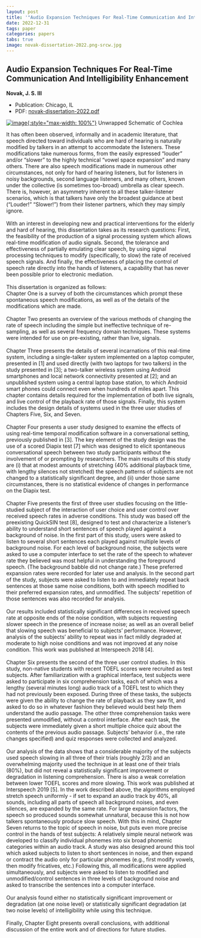 ```yaml
---
layout: post
title: '"Audio Expansion Techniques For Real-Time Communication And Intelligibility Enhancement"'
date: 2022-12-31
tags: paper
categories: papers
tabs: true
image: novak-dissertation-2022.png-srcw.jpg
---
```


## Audio Expansion Techniques For Real-Time Communication And Intelligibility Enhancement
**Novak, J. S. III**
- Publication: Chicago, IL
- PDF: [novak-dissertation-2022.pdf](/documents/novak-dissertation-2022.pdf)


[![image](https://www.evl.uic.edu/output/originals/novak-dissertation-2022.png-srcw.jpg){:style="max-width: 100%"}](https://www.evl.uic.edu/output/originals/novak-dissertation-2022.png-srcw.jpg)
Unwrapped Schematic of Cochlea

It has often been observed, informally and in academic literature, that speech directed toward individuals who are hard of hearing is naturally modified by talkers in an attempt to accommodate the listeners. These modifications take numerous forms, from the easily expressed &ldquo;louder&rdquo; and/or &ldquo;slower&rdquo; to the highly technical &ldquo;vowel space expansion&rdquo; and many others. There are also speech modifications made in numerous other circumstances, not only for hard of hearing listeners, but for listeners in noisy backgrounds, second language listeners, and many others, known under the collective (is sometimes too-broad) umbrella as clear speech. There is, however, an asymmetry inherent to all these talker-listener scenarios, which is that talkers have only the broadest guidance at best (&ldquo;Louder!&rdquo; &ldquo;Slower!&rdquo;) from their listener partners, which they may simply ignore.<br><br>
With an interest in developing new and practical interventions for the elderly and hard of hearing, this dissertation takes as its research questions: First, the feasibility of the production of a signal processing system which allows real-time modification of audio signals. Second, the tolerance and effectiveness of partially emulating clear speech, by using signal processing techniques to modify (specifically, to slow) the rate of received speech signals. And finally, the effectiveness of placing the control of speech rate directly into the hands of listeners, a capability that has never been possible prior to electronic mediation.<br><br>
This dissertation is organized as follows:<br>
Chapter One is a survey of both the circumstances which prompt these spontaneous speech modifications, as well as of the details of the modifications which are made.<br><br>
Chapter Two presents an overview of the various methods of changing the rate of speech including the simple but ineffective technique of re-sampling, as well as several frequency domain techniques. These systems were intended for use on pre-existing, rather than live, signals.<br><br>
Chapter Three presents the details of several incarnations of this real-time system, including a single-talker system implemented on a laptop computer, presented in [1] and used directly (with two laptops for two talkers) in the study presented in [3]; a two-talker wireless system using Android smartphones and local network connectivity presented at [2]; and an unpublished system using a central laptop base station, to which Android smart phones could
connect even when hundreds of miles apart. This chapter contains details required for the implementation of both live signals, and live control of the playback rate of those signals. Finally, this system includes the design details of systems used in the three user studies of Chapters Five, Six, and Seven.<br><br>
Chapter Four presents a user study designed to examine the effects of using real-time temporal modification software in a conversational setting, previously published in [3]. The key element of the study design was the use of a scored Diapix test [7] which was designed to elicit spontaneous conversational speech between two study participants without the involvement of or prompting by researchers. The main results of this study are (i) that at modest amounts of stretching (40% additional playback time, with lengthy silences not stretched) the speech patterns of subjects are not changed to a statistically significant degree, and (ii) under those same circumstances, there is no statistical evidence of changes in performance on the Diapix test.<br><br>
Chapter Five presents the first of three user studies focusing on the little-studied subject of the interaction of user choice and user control over received speech rates in adverse conditions. This study was based off the preexisting QuickSIN test [8], designed to test and characterize a listener&rsquo;s ability to understand short sentences of speech played against a background of noise. In the first part of this study, users were asked to listen to several short sentences each played against multiple levels of background noise. For each level of background noise, the subjects were asked to use a computer interface to set the rate of the speech to whatever rate they believed was most helpful in understanding the foreground speech. (The background babble did not change rate.) These preferred expansion rates were recorded for later use and analysis. In the second part of the study, subjects were asked to listen to and immediately repeat back sentences at those same noise conditions, both with speech modified to their preferred expansion rates, and unmodified. The subjects’ repetition of those sentences was also recorded for analysis.<br><br>
Our results included statistically significant differences in received speech rate at opposite ends of the noise condition, with subjects requesting slower speech in the presence of increase noise; as well as an overall belief that slowing speech was beneficial to subjects’ performance. However, analysis of the subjects&rsquo; ability to repeat was in fact mildly degraded at moderate to high noise conditions and was not improved at any noise condition. This work was published at Interspeech 2018 [4].<br><br>
Chapter Six presents the second of the three user control studies. In this study, non-native students with recent TOEFL scores were recruited as test subjects. After familiarization with a graphical interface, test subjects were asked to participate in six comprehension tasks, each of which was a lengthy (several minutes long) audio track of a TOEFL test to which they had not previously been exposed. During three of these tasks, the subjects were given
the ability to change the rate of playback as they saw fit, and asked to do so in whatever fashion they believed would best help them understand the audio passage. The other three comprehension tasks were presented unmodified, without a control interface. After each task, the subjects were immediately given a short multiple choice quiz about the contents of the previous audio passage. Subjects&rsquo; behavior (i.e., the rate changes specified) and quiz responses were collected and analyzed.<br><br>
Our analysis of the data shows that a considerable majority of the subjects used speech slowing in all three of their trials (roughly 2/3) and an overwhelming majority used the technique in at least one of their trials (80%), but did not reveal a statistically significant improvement or degradation in listening comprehension. There is also a weak correlation between lower TOEFL scores and more slowing. This work was published at Interspeech 2019 [5]. In the work described above, the algorithms employed stretch speech uniformly - if set to expand an audio track by 40%, all sounds, including all parts of speech all background noises, and even silences, are expanded by the same rate. For large expansion factors, the speech so produced sounds somewhat unnatural, because this is not how talkers spontaneously produce slow speech. With this in mind, Chapter Seven returns to the topic of speech in noise, but puts even more precise control in the hands of test subjects: A relatively simple neural network was developed to classify individual phonemes into six broad phonemic categories within an audio track. A study was also designed around this tool which asked subjects to listen to short sentences in noise, and then expand or contract the audio only for particular phonemes (e.g., first modify vowels, then modify fricatives, etc.) Following this, all modifications were applied simultaneously, and subjects were asked to listen to modified and unmodified/control sentences in three levels
of background noise and asked to transcribe the sentences into a computer interface.<br><br>
Our analysis found either no statistically significant improvement or degradation (at one noise level) or statistically significant degradation (at two noise levels) of intelligibility while using this technique.<br><br>
Finally, Chapter Eight presents overall conclusions, with additional discussion of the entire work and of directions for future studies.